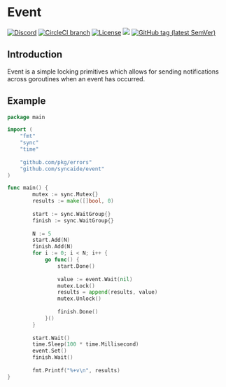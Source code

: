 # Event

[![Discord](https://img.shields.io/discord/428990244952735764.svg?style=flat&logo=discord&colorB=green)](https://discord.gg/M9nxJ3g)
[![CircleCI branch](https://img.shields.io/circleci/project/github/syncaide/event/master.svg?label=master&logo=circleci)](https://circleci.com/gh/syncaide/workflows/event)
[![License](https://img.shields.io/badge/License-Apache%202.0-blue.svg)](LICENSE.md)
[![](https://godoc.org/github.com/syncaide/event?status.svg&style=flat)](http://godoc.org/github.com/syncaide/event)
[![GitHub tag (latest SemVer)](https://img.shields.io/github/tag/syncaide/event.svg?style=flat&color=e36397&label=release)](https://github.com/syncaide/event/releases/latest)

## Introduction
Event is a simple locking primitives which allows for sending notifications 
across goroutines when an event has occurred.

## Example
```go
package main

import (
	"fmt"
	"sync"
	"time"
	
	"github.com/pkg/errors"
	"github.com/syncaide/event"
)

func main() {
		mutex := sync.Mutex{}
    	results := make([]bool, 0)
    
    	start := sync.WaitGroup{}
    	finish := sync.WaitGroup{}
    	
    	N := 5
    	start.Add(N)
    	finish.Add(N)
    	for i := 0; i < N; i++ {
    		go func() {
    			start.Done()
    			
    			value := event.Wait(nil)
    			mutex.Lock()
    			results = append(results, value)
    			mutex.Unlock()
    
    			finish.Done()
    		}()
    	}
    
    	start.Wait()
    	time.Sleep(100 * time.Millisecond)
    	event.Set()
    	finish.Wait()
    	
    	fmt.Printf("%+v\n", results)
}
```
